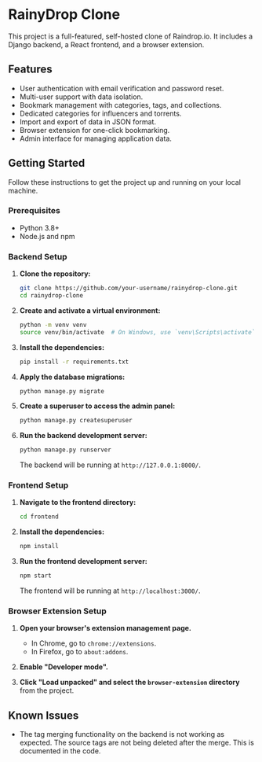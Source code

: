 # RainyDrop Clone

This project is a full-featured, self-hosted clone of Raindrop.io. It includes a Django backend, a React frontend, and a browser extension.

## Features

-   User authentication with email verification and password reset.
-   Multi-user support with data isolation.
-   Bookmark management with categories, tags, and collections.
-   Dedicated categories for influencers and torrents.
-   Import and export of data in JSON format.
-   Browser extension for one-click bookmarking.
-   Admin interface for managing application data.

## Getting Started

Follow these instructions to get the project up and running on your local machine.

### Prerequisites

-   Python 3.8+
-   Node.js and npm

### Backend Setup

1.  **Clone the repository:**
    ```bash
    git clone https://github.com/your-username/rainydrop-clone.git
    cd rainydrop-clone
    ```

2.  **Create and activate a virtual environment:**
    ```bash
    python -m venv venv
    source venv/bin/activate  # On Windows, use `venv\Scripts\activate`
    ```

3.  **Install the dependencies:**
    ```bash
    pip install -r requirements.txt
    ```

4.  **Apply the database migrations:**
    ```bash
    python manage.py migrate
    ```

5.  **Create a superuser to access the admin panel:**
    ```bash
    python manage.py createsuperuser
    ```

6.  **Run the backend development server:**
    ```bash
    python manage.py runserver
    ```
    The backend will be running at `http://127.0.0.1:8000/`.

### Frontend Setup

1.  **Navigate to the frontend directory:**
    ```bash
    cd frontend
    ```

2.  **Install the dependencies:**
    ```bash
    npm install
    ```

3.  **Run the frontend development server:**
    ```bash
    npm start
    ```
    The frontend will be running at `http://localhost:3000/`.

### Browser Extension Setup

1.  **Open your browser's extension management page.**
    -   In Chrome, go to `chrome://extensions`.
    -   In Firefox, go to `about:addons`.

2.  **Enable "Developer mode".**

3.  **Click "Load unpacked" and select the `browser-extension` directory** from the project.

## Known Issues

-   The tag merging functionality on the backend is not working as expected. The source tags are not being deleted after the merge. This is documented in the code.
